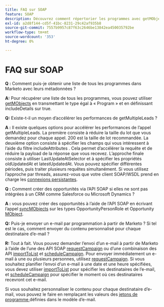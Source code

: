```yaml
---
title: FAQ sur SOAP
feature: SOAP
description: Découvrez comment répertorier les programmes avec getMObjects, optimiser getMultipleLeads, créer des opportunités et envoyer ou planifier des e-mails personnalisés via l’API Marketo SOAP.
exl-id: a2d8f144-cd5f-41bc-8231-29c42af935b8
source-git-commit: 7557b9957c87f63c2646be13842ea450035792be
workflow-type: tm+mt
source-wordcount: '353'
ht-degree: 0%

---
```


# FAQ sur SOAP

**Q :** Comment puis-je obtenir une liste de tous les programmes dans Marketo avec leurs métadonnées ?

**A:** Pour récupérer une liste de tous les programmes, vous pouvez utiliser [getMObjects](./getmobjects.md) en transmettant le type égal à « Program » et en définissant includeDetails sur true.

**Q:** Existe-t-il un moyen d’accélérer les performances de getMultipleLeads ?

**A :** Il existe quelques options pour accélérer les performances de l’appel getMultipleLeads. La première consiste à réduire la taille du lot que vous demandez pour chaque appel. 200 est la taille de lot recommandée. La deuxième option consiste à spécifier les champs qui vous intéressent à l’aide du filtre includeAttributes . Cela permet d’accélérer la requête et de réduire la payload de la réponse que vous recevez. L’approche finale consiste à utiliser LastUpdateAtSelector et à spécifier les propriétés oldUpdatedAt et latestUpdatedAt. Vous pouvez spécifier différentes périodes, puis traiter plusieurs requêtes simultanément. Si vous utilisez l’approche par threads, assurez-vous que votre client SOAP/WSDL prend en charge les [connexions persistantes](https://www.w3.org/Protocols/rfc2616/rfc2616-sec8.html).

**Q :** Comment créer des opportunités via l’API SOAP si elles ne sont pas intégrées à un CRM comme Salesforce ou Microsoft Dynamics ?

**A :** vous pouvez créer des opportunités à l’aide de l’API SOAP en écrivant l’appel [syncMObjects](syncmobjects.md) sur les types OpportunityPersonRole et Opportunity [MObject](marketo-objects.md).

**Q:** Puis-je envoyer un e-mail par programmation à partir de Marketo ? Si tel est le cas, comment envoyer du contenu personnalisé pour chaque destinataire d’e-mail ?

**R:** Tout à fait. Vous pouvez demander l’envoi d’un e-mail à partir de Marketo à l’aide de l’une des API SOAP [requestCampaign](requestcampaign.md) ou d’une combinaison des API [importToList](importtolist.md) et [scheduleCampaign](schedulecampaign.md). Pour envoyer immédiatement un e-mail à une ou plusieurs personnes, utilisez [requestCampaign](requestcampaign.md). Si vous souhaitez planifier l’envoi d’un e-mail à une date et une heure spécifiées, vous devez utiliser [importToList](importtolist.md) pour spécifier les destinataires de l’e-mail, et [scheduleCampaign](schedulecampaign.md) pour spécifier le moment où ces destinataires recevront cet e-mail.

Si vous souhaitez personnaliser le contenu pour chaque destinataire d’e-mail, vous pouvez le faire en remplaçant les valeurs des [ jetons de programme ](../rest-api/tokens.md) définies dans le modèle d’e-mail.
